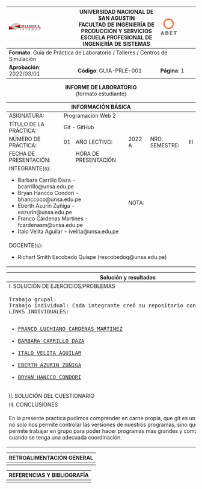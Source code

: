 <div align="center">
<table>
    <theader>
        <tr>
            <td><img src="https://github.com/rescobedoq/pw2/blob/main/epis.png?raw=true" alt="EPIS" style="width:50%; height:auto"/></td>
            <th>
                <span style="font-weight:bold;">UNIVERSIDAD NACIONAL DE SAN AGUSTIN</span><br />
                <span style="font-weight:bold;">FACULTAD DE INGENIERÍA DE PRODUCCIÓN Y SERVICIOS</span><br />
                <span style="font-weight:bold;">ESCUELA PROFESIONAL DE INGENIERÍA DE SISTEMAS</span>
            </th>
            <td><img src="https://github.com/rescobedoq/pw2/blob/main/abet.png?raw=true" alt="ABET" style="width:50%; height:auto"/></td>
        </tr>
    </theader>
    <tbody>
        <tr><td colspan="3"><span style="font-weight:bold;">Formato</span>: Guía de Práctica de Laboratorio / Talleres / Centros de Simulación</td></tr>
        <tr><td><span style="font-weight:bold;">Aprobación</span>:  2022/03/01</td><td><span style="font-weight:bold;">Código</span>: GUIA-PRLE-001</td><td><span style="font-weight:bold;">Página</span>: 1</td></tr>
    </tbody>
</table>
</div>

<div align="center">
<span style="font-weight:bold;">INFORME DE LABORATORIO</span><br />
<span>(formato estudiante)</span>


<table>
<theader>
<tr><th colspan="6">INFORMACIÓN BÁSICA</th></tr>
</theader>
<tbody>
<tr><td>ASIGNATURA:</td><td colspan="5">Programación Web 2</td></tr>
<tr><td>TÍTULO DE LA PRÁCTICA:</td><td colspan="5">Git - GitHub</td></tr>
<tr>
<td>NÚMERO DE PRÁCTICA:</td><td>01</td><td>AÑO LECTIVO:</td><td>2022 A</td><td>NRO. SEMESTRE:</td><td>III</td>
</tr>
<tr>
<td>FECHA DE PRESENTACIÓN:</td><td></td><td>HORA DE PRESENTACIÓN</td><td colspan="3"></td>
</tr>
<tr><td colspan="3">INTEGRANTE(s):
<ul>
<li>Barbara Carrillo Daza - bcarrillo@unsa.edu.pe</li>
<li>Bryan Hancco Condori - bhanccoco@unsa.edu.pe</li>
<li>Eberth Azurin Zuñiga - eazurin@unsa.edu.pe</li>
<li>Franco Cárdenas Martines - fcardenasm@unsa.edu.pe</li>
<li>Italo Velita Aguilar - ivelita@unsa.edu.pe</li>
</ul>
</td>
<td>NOTA:</td><td></td>
</<tr>
<tr><td colspan="6">DOCENTE(s):
<ul>
<li>Richart Smith Escobedo Quispe (rescobedoq@unsa.edu.pe)</li>
</ul>
</td>
</<tr>
</tbody>
</table>

<table>
<theader>
<tr><th>Solución y resultados</th></tr>
</theader>
<tbody>
<tr><td>I. SOLUCIÓN DE EJERCICIOS/PROBLEMAS</td></tr>
<tr><td><pre>Trabajo grupal:
Trabajo individual: Cada integrante creó su repositorio con un "hola mundo"
LINKS INDIVIDUALES:
<ul>
<li><a href ="https://github.com/francoCarMar/lab01-pweb2-individual-.git">FRANCO LUCHIANO CARDENAS MARTINEZ</a></li>
<li><a href ="https://github.com/Barbara280801/Laboratorio01personal.git">BARBARA CARRILLO DAZA</a></li>
<li><a href ="https://github.com/ivelitaunsa/firstRepository.git">ITALO VELITA AGUILAR</a></li>
<li><a href ="https://github.com/eazurin/pweb2.git ">EBERTH AZURIN ZUÑIGA</a></li>
<li><a href ="https://github.com/bryanhancco/PWeb2---Individual/tree/main/Laboratorio01">BRYAN HANCCO CONDORI</a></li></pre>
</ul>
<tr><td>II. SOLUCIÓN DEL CUESTIONARIO</td></tr>
<tr><td>III. CONCLUSIONES</td></tr>
<tr><td><p>En la presente practica pudimos comprender en carne propia, que git es una herramienta que no solo nos permite controlar las versiones de nuestros programas, sino que también nos permite trabajar en grupo para poder hacer programas mas grandes y complejos, siempre y cuando se tenga una adecuada coordinación.</p></td></tr>
</tbody>
</table>


<table>
<theader>
<tr><th>RETROALIMENTACIÓN GENERAL</th></tr>
</theader>
<tbody>
<tr><td></td></tr>
</tbody>
</table>

<table>
<theader>
<tr><th>REFERENCIAS Y BIBLIOGRAFÍA</th></tr>
</theader>
<tbody>
<tr><td></td></tr>
</tbody>
</table>
</div>
